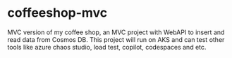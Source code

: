 # coffeeshop-mvc
MVC version of my coffee shop, an MVC project with WebAPI to insert and read data from Cosmos DB. This project will run on AKS and can test other tools like azure chaos studio, load test, copilot, codespaces and etc.
